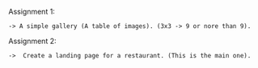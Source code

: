Assignment 1: 

    -> A simple gallery (A table of images). (3x3 -> 9 or nore than 9).


Assignment 2: 
    
    ->  Create a landing page for a restaurant. (This is the main one).
    